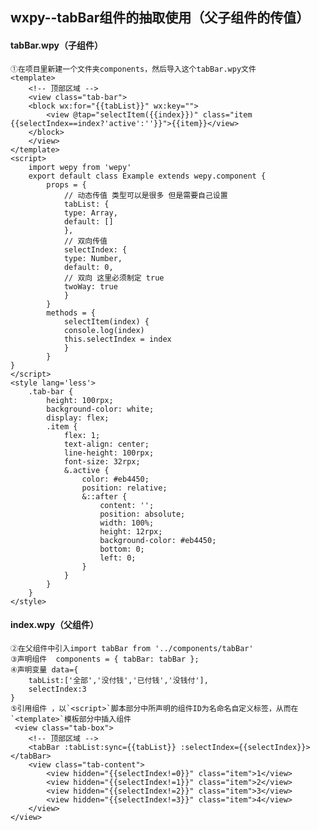 ##  wxpy--tabBar组件的抽取使用（父子组件的传值）
#### tabBar.wpy（子组件）
    ①在项目里新建一个文件夹components，然后导入这个tabBar.wpy文件
    <template>
        <!-- 顶部区域 -->
        <view class="tab-bar">
        <block wx:for="{{tabList}}" wx:key="">
            <view @tap="selectItem({{index}})" class="item {{selectIndex==index?'active':''}}">{{item}}</view>
        </block>
        </view>
    </template>
    <script>
        import wepy from 'wepy'
        export default class Example extends wepy.component {
            props = {       
                // 动态传值 类型可以是很多 但是需要自己设置
                tabList: {
                type: Array,
                default: []
                },
                // 双向传值
                selectIndex: {
                type: Number,
                default: 0,
                // 双向 这里必须制定 true
                twoWay: true
                }
            }
            methods = {
                selectItem(index) {
                console.log(index)
                this.selectIndex = index
                }
            }
    }
    </script>
    <style lang='less'>
        .tab-bar {
            height: 100rpx;
            background-color: white;
            display: flex;
            .item {
                flex: 1; 
                text-align: center;
                line-height: 100rpx;
                font-size: 32rpx;
                &.active {
                    color: #eb4450;
                    position: relative;
                    &::after {
                        content: '';
                        position: absolute;
                        width: 100%;
                        height: 12rpx;
                        background-color: #eb4450;
                        bottom: 0;
                        left: 0;
                    }
                }
            }
        }
    </style>
#### index.wpy（父组件）
    ②在父组件中引入import tabBar from '../components/tabBar'
    ③声明组件  components = { tabBar: tabBar };
    ④声明变量 data={
        tabList:['全部','没付钱','已付钱','没钱付'],
        selectIndex:3
    }
    ⑤引用组件 ，以`<script>`脚本部分中所声明的组件ID为名命名自定义标签，从而在`<template>`模板部分中插入组件 
     <view class="tab-box">
        <!-- 顶部区域 -->
        <tabBar :tabList:sync={{tabList}} :selectIndex={{selectIndex}}></tabBar>
        <view class="tab-content">
            <view hidden="{{selectIndex!=0}}" class="item">1</view>
            <view hidden="{{selectIndex!=1}}" class="item">2</view>
            <view hidden="{{selectIndex!=2}}" class="item">3</view>
            <view hidden="{{selectIndex!=3}}" class="item">4</view>
        </view>
    </view>
        
    


